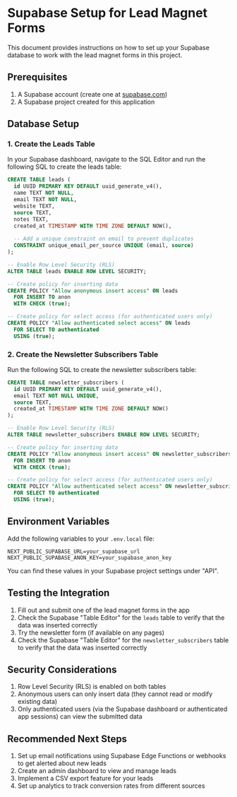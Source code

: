 # Supabase Setup for Lead Magnet Forms

This document provides instructions on how to set up your Supabase database to work with the lead magnet forms in this project.

## Prerequisites

1. A Supabase account (create one at [supabase.com](https://supabase.com))
2. A Supabase project created for this application

## Database Setup

### 1. Create the Leads Table

In your Supabase dashboard, navigate to the SQL Editor and run the following SQL to create the leads table:

```sql
CREATE TABLE leads (
  id UUID PRIMARY KEY DEFAULT uuid_generate_v4(),
  name TEXT NOT NULL,
  email TEXT NOT NULL,
  website TEXT,
  source TEXT,
  notes TEXT,
  created_at TIMESTAMP WITH TIME ZONE DEFAULT NOW(),
  
  -- Add a unique constraint on email to prevent duplicates
  CONSTRAINT unique_email_per_source UNIQUE (email, source)
);

-- Enable Row Level Security (RLS)
ALTER TABLE leads ENABLE ROW LEVEL SECURITY;

-- Create policy for inserting data
CREATE POLICY "Allow anonymous insert access" ON leads
  FOR INSERT TO anon
  WITH CHECK (true);

-- Create policy for select access (for authenticated users only)
CREATE POLICY "Allow authenticated select access" ON leads
  FOR SELECT TO authenticated
  USING (true);
```

### 2. Create the Newsletter Subscribers Table

Run the following SQL to create the newsletter subscribers table:

```sql
CREATE TABLE newsletter_subscribers (
  id UUID PRIMARY KEY DEFAULT uuid_generate_v4(),
  email TEXT NOT NULL UNIQUE,
  source TEXT,
  created_at TIMESTAMP WITH TIME ZONE DEFAULT NOW()
);

-- Enable Row Level Security (RLS)
ALTER TABLE newsletter_subscribers ENABLE ROW LEVEL SECURITY;

-- Create policy for inserting data
CREATE POLICY "Allow anonymous insert access" ON newsletter_subscribers
  FOR INSERT TO anon
  WITH CHECK (true);

-- Create policy for select access (for authenticated users only)
CREATE POLICY "Allow authenticated select access" ON newsletter_subscribers
  FOR SELECT TO authenticated
  USING (true);
```

## Environment Variables

Add the following variables to your `.env.local` file:

```
NEXT_PUBLIC_SUPABASE_URL=your_supabase_url
NEXT_PUBLIC_SUPABASE_ANON_KEY=your_supabase_anon_key
```

You can find these values in your Supabase project settings under "API".

## Testing the Integration

1. Fill out and submit one of the lead magnet forms in the app
2. Check the Supabase "Table Editor" for the `leads` table to verify that the data was inserted correctly
3. Try the newsletter form (if available on any pages)
4. Check the Supabase "Table Editor" for the `newsletter_subscribers` table to verify that the data was inserted correctly

## Security Considerations

1. Row Level Security (RLS) is enabled on both tables
2. Anonymous users can only insert data (they cannot read or modify existing data)
3. Only authenticated users (via the Supabase dashboard or authenticated app sessions) can view the submitted data

## Recommended Next Steps

1. Set up email notifications using Supabase Edge Functions or webhooks to get alerted about new leads
2. Create an admin dashboard to view and manage leads
3. Implement a CSV export feature for your leads
4. Set up analytics to track conversion rates from different sources 